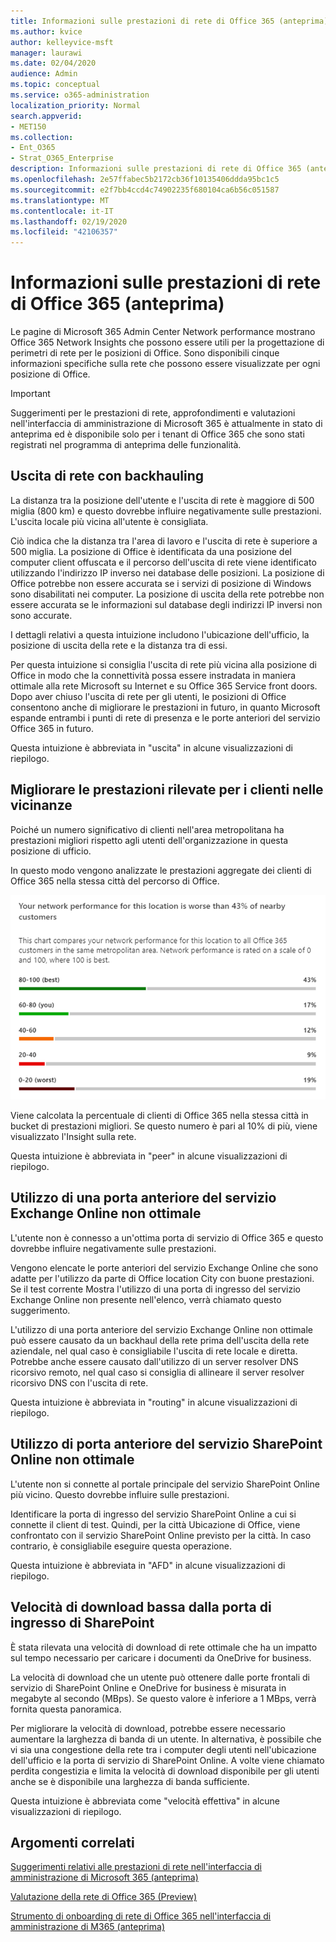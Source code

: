 ```yaml
---
title: Informazioni sulle prestazioni di rete di Office 365 (anteprima)
ms.author: kvice
author: kelleyvice-msft
manager: laurawi
ms.date: 02/04/2020
audience: Admin
ms.topic: conceptual
ms.service: o365-administration
localization_priority: Normal
search.appverid:
- MET150
ms.collection:
- Ent_O365
- Strat_O365_Enterprise
description: Informazioni sulle prestazioni di rete di Office 365 (anteprima)
ms.openlocfilehash: 2e57ffabec5b2172cb36f10135406ddda95bc1c5
ms.sourcegitcommit: e2f7bb4ccd4c74902235f680104ca6b56c051587
ms.translationtype: MT
ms.contentlocale: it-IT
ms.lasthandoff: 02/19/2020
ms.locfileid: "42106357"
---
```

# <a name="office-365-network-performance-insights-preview"></a>Informazioni sulle prestazioni di rete di Office 365 (anteprima)

Le pagine di Microsoft 365 Admin Center Network performance mostrano Office 365 Network Insights che possono essere utili per la progettazione di perimetri di rete per le posizioni di Office. Sono disponibili cinque informazioni specifiche sulla rete che possono essere visualizzate per ogni posizione di Office.

>[!IMPORTANT]
>Suggerimenti per le prestazioni di rete, approfondimenti e valutazioni nell'interfaccia di amministrazione di Microsoft 365 è attualmente in stato di anteprima ed è disponibile solo per i tenant di Office 365 che sono stati registrati nel programma di anteprima delle funzionalità.

## <a name="backhauled-network-egress"></a>Uscita di rete con backhauling

La distanza tra la posizione dell'utente e l'uscita di rete è maggiore di 500 miglia (800 km) e questo dovrebbe influire negativamente sulle prestazioni. L'uscita locale più vicina all'utente è consigliata.

Ciò indica che la distanza tra l'area di lavoro e l'uscita di rete è superiore a 500 miglia. La posizione di Office è identificata da una posizione del computer client offuscata e il percorso dell'uscita di rete viene identificato utilizzando l'indirizzo IP inverso nei database delle posizioni. La posizione di Office potrebbe non essere accurata se i servizi di posizione di Windows sono disabilitati nei computer. La posizione di uscita della rete potrebbe non essere accurata se le informazioni sul database degli indirizzi IP inversi non sono accurate.

I dettagli relativi a questa intuizione includono l'ubicazione dell'ufficio, la posizione di uscita della rete e la distanza tra di essi.

Per questa intuizione si consiglia l'uscita di rete più vicina alla posizione di Office in modo che la connettività possa essere instradata in maniera ottimale alla rete Microsoft su Internet e su Office 365 Service front doors. Dopo aver chiuso l'uscita di rete per gli utenti, le posizioni di Office consentono anche di migliorare le prestazioni in futuro, in quanto Microsoft espande entrambi i punti di rete di presenza e le porte anteriori del servizio Office 365 in futuro.

Questa intuizione è abbreviata in "uscita" in alcune visualizzazioni di riepilogo.

## <a name="better-performance-detected-for-customers-near-you"></a>Migliorare le prestazioni rilevate per i clienti nelle vicinanze

Poiché un numero significativo di clienti nell'area metropolitana ha prestazioni migliori rispetto agli utenti dell'organizzazione in questa posizione di ufficio.

In questo modo vengono analizzate le prestazioni aggregate dei clienti di Office 365 nella stessa città del percorso di Office.

![Prestazioni di rete relative](Media/m365-mac-perf/m365-mac-perf-relative-perf.png)

Viene calcolata la percentuale di clienti di Office 365 nella stessa città in bucket di prestazioni migliori. Se questo numero è pari al 10% di più, viene visualizzato l'Insight sulla rete.

Questa intuizione è abbreviata in "peer" in alcune visualizzazioni di riepilogo.

## <a name="use-of-a-non-optimal-exchange-online-service-front-door"></a>Utilizzo di una porta anteriore del servizio Exchange Online non ottimale

L'utente non è connesso a un'ottima porta di servizio di Office 365 e questo dovrebbe influire negativamente sulle prestazioni.

Vengono elencate le porte anteriori del servizio Exchange Online che sono adatte per l'utilizzo da parte di Office location City con buone prestazioni. Se il test corrente Mostra l'utilizzo di una porta di ingresso del servizio Exchange Online non presente nell'elenco, verrà chiamato questo suggerimento.

L'utilizzo di una porta anteriore del servizio Exchange Online non ottimale può essere causato da un backhaul della rete prima dell'uscita della rete aziendale, nel qual caso è consigliabile l'uscita di rete locale e diretta. Potrebbe anche essere causato dall'utilizzo di un server resolver DNS ricorsivo remoto, nel qual caso si consiglia di allineare il server resolver ricorsivo DNS con l'uscita di rete.

Questa intuizione è abbreviata in "routing" in alcune visualizzazioni di riepilogo.

## <a name="use-of-non-optimal-sharepoint-online-service-front-door"></a>Utilizzo di porta anteriore del servizio SharePoint Online non ottimale

L'utente non si connette al portale principale del servizio SharePoint Online più vicino. Questo dovrebbe influire sulle prestazioni.

Identificare la porta di ingresso del servizio SharePoint Online a cui si connette il client di test. Quindi, per la città Ubicazione di Office, viene confrontato con il servizio SharePoint Online previsto per la città. In caso contrario, è consigliabile eseguire questa operazione.

Questa intuizione è abbreviata in "AFD" in alcune visualizzazioni di riepilogo.

## <a name="low-download-speed-from-sharepoint-front-door"></a>Velocità di download bassa dalla porta di ingresso di SharePoint

È stata rilevata una velocità di download di rete ottimale che ha un impatto sul tempo necessario per caricare i documenti da OneDrive for business.

La velocità di download che un utente può ottenere dalle porte frontali di servizio di SharePoint Online e OneDrive for business è misurata in megabyte al secondo (MBps). Se questo valore è inferiore a 1 MBps, verrà fornita questa panoramica.

Per migliorare la velocità di download, potrebbe essere necessario aumentare la larghezza di banda di un utente. In alternativa, è possibile che vi sia una congestione della rete tra i computer degli utenti nell'ubicazione dell'ufficio e la porta di servizio di SharePoint Online. A volte viene chiamato perdita congestizia e limita la velocità di download disponibile per gli utenti anche se è disponibile una larghezza di banda sufficiente.

Questa intuizione è abbreviata come "velocità effettiva" in alcune visualizzazioni di riepilogo.

## <a name="related-topics"></a>Argomenti correlati

[Suggerimenti relativi alle prestazioni di rete nell'interfaccia di amministrazione di Microsoft 365 (anteprima)](office-365-network-mac-perf-overview.md)

[Valutazione della rete di Office 365 (Preview)](office-365-network-mac-perf-score.md)

[Strumento di onboarding di rete di Office 365 nell'interfaccia di amministrazione di M365 (anteprima)](office-365-network-mac-perf-onboarding-tool.md)
